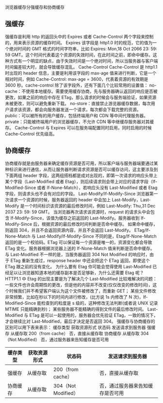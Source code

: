 浏览器缓存分强缓存和协商缓存

## 强缓存
强缓存是利用 http 的返回头中的 Expires 或者 Cache-Control 两个字段来控制的，用来表示资源的缓存时间。 Expires 该字段是 http1.0 时的规范，它的值为一个绝对时间的 GMT 格式的时间字符串，比如 Expires: Mon,18 Oct 2066 23: 59: 59 GMT。这个时间代表着这个资源的失效时间，在此时间之前，即命中缓存。这种方式有一个明显的缺点，由于失效时间是一个绝对时间，所以当服务器与客户端时间偏差较大时，就会导致缓存混乱。 Cache-Control Cache-Control 是 http1.1 时出现的 header 信息，主要是利用该字段的 max-age 值来进行判断，它是一个相对时间，例如 Cache-Control: max-age = 3600，代表着资源的有效期是 3600 秒。cache-control 除了该字段外，还有下面几个比较常用的设置值：
no-cache：不使用本地缓存。需要使用缓存协商，先与服务器确认返回的响应是否被更改，如果之前的响应中存在 ETag，那么请求的时候会与服务端验证，如果资源未被更改，则可以避免重新下载。
no-store：直接禁止游览器缓存数据，每次用户请求该资源，都会向服务器发送一个请求，每次都会下载完整的资源。
public：可以被所有的用户缓存，包括终端用户和 CDN 等中间代理服务器。
private：只能被终端用户的浏览器缓存，不允许 CDN 等中继缓存服务器对其缓存。
Cache-Control 与 Expires 可以在服务端配置同时启用，同时启用的时候 Cache-Control 优先级高。

## 协商缓存
协商缓存就是由服务器来确定缓存资源是否可用，所以客户端与服务器端要通过某种标识来进行通信，从而让服务器判断请求资源是否可以缓存访问，这主要涉及到下面两组 header 字段，这两组搭档都是成对出现的，即第一次请求的响应头带上某个字段（Last-Modified 或者 Etag），则后续请求则会带上对应的请求字段（If-Modified-Since 或者 If-None-Match），若响应头没有 Last-Modified 或者 Etag 字段，则请求头也不会有对应的字段。 Last-Modify/If-Modify-Since 浏览器第一次请求一个资源的时候，服务器返回的 header 中会加上 Last-Modify，Last-Modify 是一个时间标识该资源的最后修改时间，例如 Last-Modify: Thu,31 Dec 2037 23: 59: 59 GMT。 当浏览器再次请求该资源时，request 的请求头中会包含 If-Modify-Since，该值为缓存之前返回的 Last-Modify。服务器收到 If-Modify-Since 后，根据资源的最后修改时间判断是否命中缓存。 如果命中缓存，则返回 304，并且不会返回资源内容，并且不会返回 Last-Modify。 ETag/If-None-Match 与 Last-Modify/If-Modify-Since 不同的是，Etag/If-None-Match 返回的是一个校验码。ETag 可以保证每一个资源是唯一的，资源变化都会导致 ETag 变化。服务器根据浏览器上送的 If-None-Match 值来判断是否命中缓存。 与 Last-Modified 不一样的是，当服务器返回 304 Not Modified 的响应时，由于 ETag 重新生成过，response header 中还会把这个 ETag 返回，即使这个 ETag 跟之前的没有变化。 为什么要有 Etag 你可能会觉得使用 Last-Modified 已经足以让浏览器知道本地的缓存副本是否足够新，为什么还需要 Etag 呢？HTTP1.1 中 Etag 的出现主要是为了解决几个 Last-Modified 比较难解决的问题：
一些文件也许会周期性的更改，但是他的内容并不改变(仅仅改变的修改时间)，这个时候我们并不希望客户端认为这个文件被修改了，而重新 GET；
某些文件修改非常频繁，比如在秒以下的时间内进行修改，(比方说 1s 内修改了 N 次)，If-Modified-Since 能检查到的粒度是 s 级的，这种修改无法判断(或者说 UNIX 记录 MTIME 只能精确到秒)；
某些服务器不能精确的得到文件的最后修改时间。
Last-Modified 与 ETag 是可以一起使用的，服务器会优先验证 ETag，一致的情况下，才会继续比对 Last-Modified，最后才决定是否返回 304。 强缓存与协商缓存的区别可以用下表来表示：
缓存类型	获取资源形式	状态码	发送请求到服务器
强缓存	从缓存取	200（from cache）	否，直接从缓存取
协商缓存	从缓存取	304（Not Modified）	否，通过服务器来告知缓存是否可用
    
| 缓存类型 | 获取资源形式 | 状态码               | 发送请求到服务器         |
|------|--------|-------------------|------------------|
| 强缓存  | 从缓存取   | 200（from cache）   | 否，直接从缓存取         |
| 协商缓存 | 从缓存取   | 304（Not Modified） | 否，通过服务器来告知缓存是否可用|

